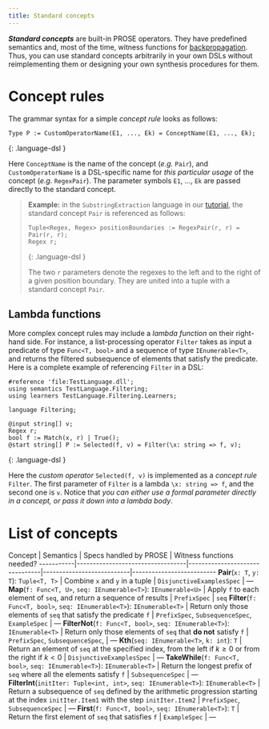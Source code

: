 ```yaml
---
title: Standard concepts
---
```


***Standard concepts*** are built-in PROSE operators.
They have predefined semantics and, most of the time, witness functions for [backpropagation]({{site.baseurl}}/documenation/prose/backpropagation).
Thus, you can use standard concepts arbitrarily in your own DSLs without reimplementing them or designing your own synthesis procedures for them.

# Concept rules

The grammar syntax for a simple *concept rule* looks as follows:

```
Type P := CustomOperatorName(E1, ..., Ek) = ConceptName(E1, ..., Ek);
```
{: .language-dsl }

Here `ConceptName` is the name of the concept (*e.g.* `Pair`), and `CustomOperatorName` is a DSL-specific name for *this particular usage* of the concept (*e.g.* `RegexPair`).
The parameter symbols `E1`, $...$, `Ek` are passed directly to the standard concept.

> **Example:** in the `SubstringExtraction` language in our [tutorial]({{site.baseurl}}/documentation/prose/tutorial), the standard concept `Pair` is referenced as follows:
>
> ```
> Tuple<Regex, Regex> positionBoundaries := RegexPair(r, r) = Pair(r, r);
> Regex r;
> ```
> {: .language-dsl }
>
> The two `r` parameters denote the regexes to the left and to the right of a given position boundary. They are united into a tuple with a standard concept `Pair`.

## Lambda functions

More complex concept rules may include a *lambda function* on their right-hand side.
For instance, a list-processing operator `Filter` takes as input a predicate of type `Func<T, bool>` and a sequence of type `IEnumerable<T>`, and returns the filtered subsequence of elements that satisfy the predicate.
Here is a complete example of referencing `Filter` in a DSL:

```
#reference 'file:TestLanguage.dll';
using semantics TestLanguage.Filtering;
using learners TestLanguage.Filtering.Learners;

language Filtering;

@input string[] v;
Regex r;
bool f := Match(x, r) | True();
@start string[] P := Selected(f, v) = Filter(\x: string => f, v);
```
{: .language-dsl }

Here the *custom operator* `Selected(f, v)` is implemented as a *concept rule* `Filter`.
The first parameter of `Filter` is a lambda `\x: string => f`, and the second one is `v`.
Notice that *you can either use a formal parameter directly in a concept, or pass it down into a lambda body*.

# List of concepts

Concept                                           | Semantics                      | Specs handled by PROSE    | Witness functions needed?
-----------|----------------------------------|--------------------------------|---------------------------|--------------------------
**Pair**(`x: T`, `y: T`): `Tuple<T, T>`    | Combine `x` and `y` in a tuple | `DisjunctiveExamplesSpec` | &mdash;
**Map**(`f: Func<T, U>`, `seq: IEnumerable<T>`): `IEnumerable<U>` | Apply `f` to each element of `seq`, and return a sequence of results | `PrefixSpec` | `seq`
**Filter**(`f: Func<T, bool>`, `seq: IEnumerable<T>`): `IEnumerable<T>` | Return only those elements of `seq` that satisfy the predicate `f` | `PrefixSpec`, `SubsequenceSpec`, `ExampleSpec` | &mdash;
**FilterNot**(`f: Func<T, bool>`, `seq: IEnumerable<T>`): `IEnumerable<T>` | Return only those elements of `seq` that **do not** satisfy `f` | `PrefixSpec`, `SubsequenceSpec`, | &mdash;
**Kth**(`seq: IEnumerable<T>`, `k: int`): `T` | Return an element of `seq` at the specified index, from the left if $k \ge 0$ or from the right if $k < 0$ | `DisjunctiveExamplesSpec` | &mdash;
**TakeWhile**(`f: Func<T, bool>`, `seq: IEnumerable<T>`): `IEnumerable<T>` | Return the longest prefix of `seq` where all the elements satisfy  `f` | `SubsequenceSpec` | &mdash;
**FilterInt**(`initIter: Tuple<int, int>`, `seq: IEnumerable<T>`): `IEnumerable<T>` | Return a subsequence of `seq` defined by the arithmetic progression starting at the index `initIter.Item1` with the step `initIter.Item2` | `PrefixSpec`, `SubsequenceSpec` | &mdash;
**First**(`f: Func<T, bool>`, `seq: IEnumerable<T>`): `T` | Return the first element of `seq` that satisfies  `f` | `ExampleSpec` | &mdash;








